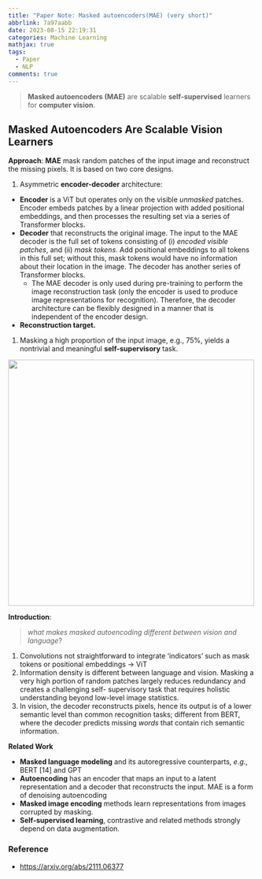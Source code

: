 ```yaml
---
title: "Paper Note: Masked autoencoders(MAE) (very short)"
abbrlink: 7a97aabb
date: 2023-08-15 22:19:31
categories: Machine Learning
mathjax: true
tags:
  - Paper
  - NLP
comments: true
---
```


> **Masked autoencoders (MAE)** are scalable **self-supervised** learners for **computer vision**. 

<!--more-->
## Masked Autoencoders Are Scalable Vision Learners

**Approach**: **MAE** mask random patches of the input image and reconstruct the missing pixels. It is based on two core designs. 

1. Asymmetric **encoder-decoder** architecture:
- **Encoder** is a ViT  but operates only on the visible *unmasked* patches. Encoder embeds patches by a linear projection with added positional embeddings, and then processes the resulting set via a series of Transformer blocks.
- **Decoder** that reconstructs the original image. The input to the MAE decoder is the full set of tokens consisting of (i) *encoded visible patches*, and (ii) *mask tokens*. Add positional embeddings to all tokens in this full set; without this, mask tokens would have no information about their location in the image. The decoder has another series of Transformer blocks.
    - The MAE decoder is only used during pre-training to perform the image reconstruction task (only the encoder is used to produce image representations for recognition). Therefore, the decoder architecture can be flexibly designed in a manner that is independent of the encoder design.
- **Reconstruction target.**
1. Masking a high proportion of the input image, e.g., 75%, yields a nontrivial and
meaningful **self-supervisory** task. 

<img src="./Untitled.png" width="500" />

**Introduction**:

> *what makes masked autoencoding different between vision and language*?
> 
1. Convolutions not straightforward to integrate ‘indicators’ such as mask tokens or positional embeddings → ViT
2. Information density is different between language and vision. Masking a very high portion of random patches largely reduces redundancy and creates a challenging self- supervisory task that requires holistic understanding beyond low-level image statistics.
3. In vision, the decoder reconstructs pixels, hence its output is of a lower semantic level than common recognition tasks; different from BERT, where the decoder predicts missing *words* that contain rich semantic information. 

**Related Work**

- **Masked language modeling** and its autoregressive counterparts, *e.g*., BERT [14] and GPT
- **Autoencoding** has an encoder that maps an input to a latent representation and a decoder that reconstructs the input. MAE is a form of denoising autoencoding
- **Masked image encoding** methods learn representations from images corrupted by masking.
- **Self-supervised learning**, contrastive and related methods strongly depend on data augmentation.


### Reference

- https://arxiv.org/abs/2111.06377